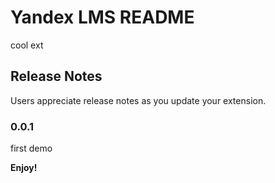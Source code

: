 # Yandex LMS README

cool ext

## Release Notes

Users appreciate release notes as you update your extension.

### 0.0.1

first demo

**Enjoy!**
